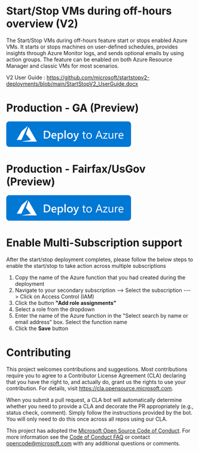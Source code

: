 # Start/Stop VMs during off-hours overview (V2)

The Start/Stop VMs during off-hours feature start or stops enabled Azure VMs. It starts or stops machines on user-defined schedules, provides insights through Azure Monitor logs, and sends optional emails by using action groups. The feature can be enabled on both Azure Resource Manager and classic VMs for most scenarios.

V2 User Guide : https://github.com/microsoft/startstopv2-deployments/blob/main/StartStopV2_UserGuide.docx


# Production - GA (Preview) 

<a href="https://portal.azure.com/#create/Microsoft.Template/uri/https%3A%2F%2Fstartstopv2prod.blob.core.windows.net%2Fartifacts%2Fazuredeploy.json%3Fsv%3D2019-02-02%26st%3D2020-06-24T00%253A29%253A01Z%26se%3D2030-06-25T00%253A29%253A00Z%26sr%3Dc%26sp%3Dr%26sig%3Db8ZTNoY46IANeOadIpzSfEXaBcwymkEhF8v3ICnKhps%253D" target="_blank">
  <img src="https://raw.githubusercontent.com/Azure/azure-quickstart-templates/master/1-CONTRIBUTION-GUIDE/images/deploytoazure.svg?sanitize=true"/>
</a>
<p>
  
# Production - Fairfax/UsGov (Preview)

<a href="https://portal.azure.us/?microsoft_azure_marketplace_itemhidekey=cuidCustomDeployment#create/Microsoft.Template/uri/https%3A%2F%2Fstartstopv2prod.blob.core.windows.net%2Fartifacts%2Fazuredeployff.json%3Fsv%3D2019-02-02%26st%3D2020-06-24T00%253A29%253A01Z%26se%3D2030-06-25T00%253A29%253A00Z%26sr%3Dc%26sp%3Dr%26sig%3Db8ZTNoY46IANeOadIpzSfEXaBcwymkEhF8v3ICnKhps%253D" target="_blank">
  <img src="https://raw.githubusercontent.com/Azure/azure-quickstart-templates/master/1-CONTRIBUTION-GUIDE/images/deploytoazure.svg?sanitize=true"/>
</a>

<p>
  
# Enable Multi-Subscription support
After the start/stop deployment completes, please follow the below steps to enable the start/stop to take action across multiple subscriptions
1. Copy the name of the Azure function that you had created during the deployment
1. Navigate to your secondary subscription -->  Select the subscription ---> Click on Access Control (IAM)
1. Click the button <b>"Add role assignments"</b>  
1. Select a role from the dropdown
1. Enter the name of the Azure function in the "Select search by name or email address" box. Select the function name
1. Click the <b>Save</b> button


# Contributing

This project welcomes contributions and suggestions.  Most contributions require you to agree to a
Contributor License Agreement (CLA) declaring that you have the right to, and actually do, grant us
the rights to use your contribution. For details, visit https://cla.opensource.microsoft.com.

When you submit a pull request, a CLA bot will automatically determine whether you need to provide
a CLA and decorate the PR appropriately (e.g., status check, comment). Simply follow the instructions
provided by the bot. You will only need to do this once across all repos using our CLA.

This project has adopted the [Microsoft Open Source Code of Conduct](https://opensource.microsoft.com/codeofconduct/).
For more information see the [Code of Conduct FAQ](https://opensource.microsoft.com/codeofconduct/faq/) or
contact [opencode@microsoft.com](mailto:opencode@microsoft.com) with any additional questions or comments.
